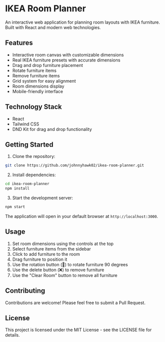 # IKEA Room Planner

An interactive web application for planning room layouts with IKEA furniture. Built with React and modern web technologies.

## Features

- Interactive room canvas with customizable dimensions
- Real IKEA furniture presets with accurate dimensions
- Drag and drop furniture placement
- Rotate furniture items
- Remove furniture items
- Grid system for easy alignment
- Room dimensions display
- Mobile-friendly interface

## Technology Stack

- React
- Tailwind CSS
- DND Kit for drag and drop functionality

## Getting Started

1. Clone the repository:
```bash
git clone https://github.com/johnnyhawk02/ikea-room-planner.git
```

2. Install dependencies:
```bash
cd ikea-room-planner
npm install
```

3. Start the development server:
```bash
npm start
```

The application will open in your default browser at `http://localhost:3000`.

## Usage

1. Set room dimensions using the controls at the top
2. Select furniture items from the sidebar
3. Click to add furniture to the room
4. Drag furniture to position it
5. Use the rotation button (🔄) to rotate furniture 90 degrees
6. Use the delete button (❌) to remove furniture
7. Use the "Clear Room" button to remove all furniture

## Contributing

Contributions are welcome! Please feel free to submit a Pull Request.

## License

This project is licensed under the MIT License - see the LICENSE file for details.
